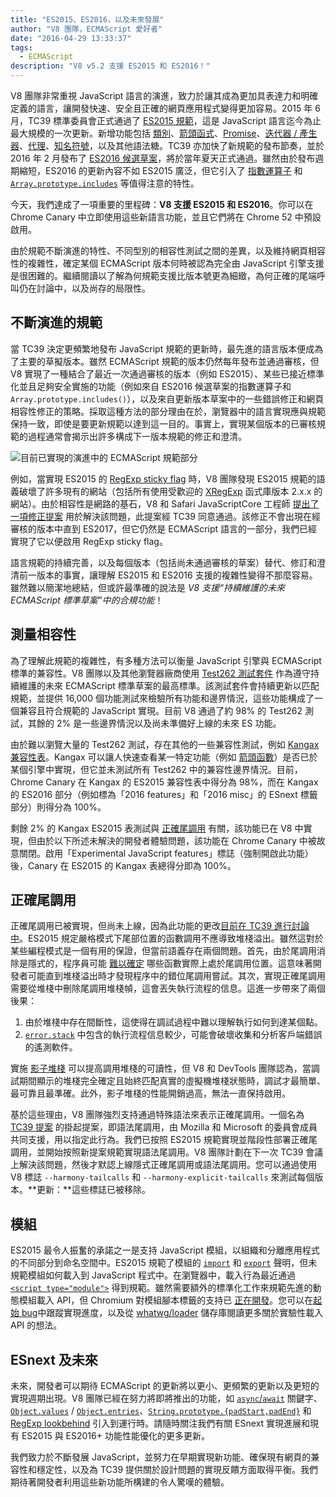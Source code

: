 ```yaml
---
title: "ES2015、ES2016，以及未來發展"
author: "V8 團隊，ECMAScript 愛好者"
date: "2016-04-29 13:33:37"
tags: 
  - ECMAScript
description: "V8 v5.2 支援 ES2015 和 ES2016！"
---
```

V8 團隊非常重視 JavaScript 語言的演進，致力於讓其成為更加具表達力和明確定義的語言，讓開發快速、安全且正確的網頁應用程式變得更加容易。2015 年 6 月，TC39 標準委員會正式通過了 [ES2015 規範](https://www.ecma-international.org/ecma-262/6.0/)，這是 JavaScript 語言迄今為止最大規模的一次更新。新增功能包括 [類別](https://developer.mozilla.org/zh-TW/docs/Web/JavaScript/Reference/Classes)、[箭頭函式](https://developer.mozilla.org/zh-TW/docs/Web/JavaScript/Reference/Functions/Arrow_functions)、[Promise](https://developer.mozilla.org/zh-TW/docs/Web/JavaScript/Reference/Global_Objects/Promise)、[迭代器 / 產生器](https://developer.mozilla.org/zh-TW/docs/Web/JavaScript/Guide/Iterators_and_Generators)、[代理](https://developer.mozilla.org/zh-TW/docs/Web/JavaScript/Reference/Global_Objects/Proxy)、[知名符號](https://developer.mozilla.org/zh-TW/docs/Web/JavaScript/Reference/Global_Objects/Symbol#Well-known_symbols)，以及其他語法糖。TC39 亦加快了新規範的發布節奏，並於 2016 年 2 月發布了 [ES2016 候選草案](https://tc39.es/ecma262/2016/)，將於當年夏天正式通過。雖然由於發布週期縮短，ES2016 的更新內容不如 ES2015 廣泛，但它引入了 [指數運算子](https://developer.mozilla.org/zh-TW/docs/Web/JavaScript/Reference/Operators/Arithmetic_Operators#Exponentiation) 和 [`Array.prototype.includes`](https://developer.mozilla.org/zh-TW/docs/Web/JavaScript/Reference/Global_Objects/Array/includes) 等值得注意的特性。

<!--truncate-->
今天，我們達成了一項重要的里程碑：**V8 支援 ES2015 和 ES2016**。你可以在 Chrome Canary 中立即使用這些新語言功能，並且它們將在 Chrome 52 中預設啟用。

由於規範不斷演進的特性、不同型別的相容性測試之間的差異，以及維持網頁相容性的複雜性，確定某個 ECMAScript 版本何時被認為完全由 JavaScript 引擎支援是很困難的。繼續閱讀以了解為何規範支援比版本號更為細緻，為何正確的尾端呼叫仍在討論中，以及尚存的局限性。

## 不斷演進的規範

當 TC39 決定更頻繁地發布 JavaScript 規範的更新時，最先進的語言版本便成為了主要的草擬版本。雖然 ECMAScript 規範的版本仍然每年發布並通過審核，但 V8 實現了一種結合了最近一次通過審核的版本（例如 ES2015）、某些已接近標準化並且足夠安全實施的功能（例如來自 ES2016 候選草案的指數運算子和 `Array.prototype.includes()`），以及來自更新版本草案中的一些錯誤修正和網頁相容性修正的策略。採取這種方法的部分理由在於，瀏覽器中的語言實現應與規範保持一致，即使是要更新規範以達到這一目的。事實上，實現某個版本的已審核規範的過程通常會揭示出許多構成下一版本規範的修正和澄清。

![目前已實現的演進中的 ECMAScript 規範部分](/_img/modern-javascript/shipped-features.png)

例如，當實現 ES2015 的 [RegExp sticky flag](https://developer.mozilla.org/zh-TW/docs/Web/JavaScript/Reference/Global_Objects/RegExp/sticky) 時，V8 團隊發現 ES2015 規範的語義破壞了許多現有的網站（包括所有使用受歡迎的 [XRegExp](https://github.com/slevithan/xregexp) 函式庫版本 2.x.x 的網站）。由於相容性是網路的基石，V8 和 Safari JavaScriptCore 工程師 [提出了一項修正提案](https://github.com/tc39/ecma262/pull/511) 用於解決該問題，此提案經 TC39 同意通過。該修正不會出現在經審核的版本中直到 ES2017，但它仍然是 ECMAScript 語言的一部分，我們已經實現了它以便啟用 RegExp sticky flag。

語言規範的持續完善，以及每個版本（包括尚未通過審核的草案）替代、修訂和澄清前一版本的事實，讓理解 ES2015 和 ES2016 支援的複雜性變得不那麼容易。雖然難以簡潔地總結，但或許最準確的說法是 _V8 支援“持續維護的未來 ECMAScript 標準草案”中的合規功能_！

## 測量相容性

為了理解此規範的複雜性，有多種方法可以衡量 JavaScript 引擎與 ECMAScript 標準的兼容性。V8 團隊以及其他瀏覽器廠商使用 [Test262 測試套件](https://github.com/tc39/test262) 作為遵守持續維護的未來 ECMAScript 標準草案的最高標準。該測試套件會持續更新以匹配規範，並提供 16,000 個功能測試來檢驗所有功能和邊界情況，這些功能構成了一個兼容且符合規範的 JavaScript 實現。目前 V8 通過了約 98% 的 Test262 測試，其餘的 2% 是一些邊界情況以及尚未準備好上線的未來 ES 功能。

由於難以瀏覽大量的 Test262 測試，存在其他的一些兼容性測試，例如 [Kangax 兼容性表](http://kangax.github.io/compat-table/ES2015/)。Kangax 可以讓人快速查看某一特定功能（例如 [箭頭函數](https://developer.mozilla.org/en-US/docs/Web/JavaScript/Reference/Functions/Arrow_functions)）是否已於某個引擎中實現，但它並未測試所有 Test262 中的兼容性邊界情況。目前，Chrome Canary 在 Kangax 的 ES2015 兼容性表中得分為 98%，而在 Kangax 的 ES2016 部分（例如標為「2016 features」和「2016 misc」的 ESnext 標籤部分）則得分為 100%。

剩餘 2% 的 Kangax ES2015 表測試與 [正確尾調用](http://www.2ality.com/2015/06/tail-call-optimization.html) 有關，該功能已在 V8 中實現，但由於以下所述未解決的開發者體驗問題，該功能在 Chrome Canary 中被故意關閉。啟用「Experimental JavaScript features」標誌（強制開啟此功能）後，Canary 在 ES2015 的 Kangax 表總得分即為 100%。

## 正確尾調用

正確尾調用已被實現，但尚未上線，因為此功能的更改[目前在 TC39 進行討論中](https://github.com/tc39/proposal-ptc-syntax)。ES2015 規定嚴格模式下尾部位置的函數調用不應導致堆棧溢出。雖然這對於某些編程模式是一個有用的保證，但當前語義存在兩個問題。首先，由於尾調用消除是隱式的，程序員可能 [難以確定](http://2ality.com/2015/06/tail-call-optimization.html#checking-whether-a-function-call-is-in-a-tail-position) 哪些函數實際上處於尾調用位置。這意味著開發者可能直到堆棧溢出時才發現程序中的錯位尾調用嘗試。其次，實現正確尾調用需要從堆棧中刪除尾調用堆棧幀，這會丟失執行流程的信息。這進一步帶來了兩個後果：

1. 由於堆棧中存在間斷性，這使得在調試過程中難以理解執行如何到達某個點。
2. [`error.stack`](https://developer.mozilla.org/en-US/docs/Web/JavaScript/Reference/Global_Objects/Error/Stack) 中包含的執行流程信息較少，可能會破壞收集和分析客戶端錯誤的遙測軟件。

實施 [影子堆棧](https://bugs.webkit.org/attachment.cgi?id=274472&action=review) 可以提高調用堆棧的可讀性，但 V8 和 DevTools 團隊認為，當調試期間顯示的堆棧完全確定且始終匹配真實的虛擬機堆棧狀態時，調試才最簡單、最可靠且最準確。此外，影子堆棧的性能開銷過高，無法一直保持啟用。

基於這些理由，V8 團隊強烈支持通過特殊語法來表示正確尾調用。一個名為 [TC39 提案](https://github.com/tc39/proposal-ptc-syntax) 的掛起提案，即語法尾調用，由 Mozilla 和 Microsoft 的委員會成員共同支援，用以指定此行為。我們已按照 ES2015 規範實現並階段性部署正確尾調用，並開始按照新提案規範實現語法尾調用。V8 團隊計劃在下一次 TC39 會議上解決該問題，然後才默認上線隱式正確尾調用或語法尾調用。您可以通過使用 V8 標誌 `--harmony-tailcalls` 和 `--harmony-explicit-tailcalls` 來測試每個版本。**更新：**這些標誌已被移除。

## 模組

ES2015 最令人振奮的承諾之一是支持 JavaScript 模組，以組織和分離應用程式的不同部分到命名空間中。ES2015 規範了模組的 [`import`](https://developer.mozilla.org/en-US/docs/Web/JavaScript/Reference/Statements/import) 和 [`export`](https://developer.mozilla.org/en-US/docs/Web/JavaScript/Reference/Statements/export) 聲明，但未規範模組如何載入到 JavaScript 程式中。在瀏覽器中，載入行為最近通過 [`<script type="module">`](https://blog.whatwg.org/js-modules) 得到規範。雖然需要額外的標準化工作來規範先進的動態模組載入 API，但 Chromium 對模組腳本標籤的支持已 [正在開發](https://groups.google.com/a/chromium.org/d/msg/blink-dev/uba6pMr-jec/tXdg6YYPBAAJ)。您可以在[起始 bug](https://bugs.chromium.org/p/v8/issues/detail?id=1569)中跟蹤實現進度，以及從 [whatwg/loader](https://github.com/whatwg/loader) 儲存庫閱讀更多關於實驗性載入 API 的想法。

## ESnext 及未來

未來，開發者可以期待 ECMAScript 的更新將以更小、更頻繁的更新以及更短的實現週期出現。V8 團隊已經在努力將即將推出的功能，如 [`async`/`await`](https://github.com/tc39/ecmascript-asyncawait) 關鍵字、[`Object.values`](https://developer.mozilla.org/en-US/docs/Web/JavaScript/Reference/Global_Objects/Object/values) / [`Object.entries`](https://developer.mozilla.org/en-US/docs/Web/JavaScript/Reference/Global_Objects/Object/entries)、[`String.prototype.{padStart,padEnd}`](http://tc39.es/proposal-string-pad-start-end/) 和 [RegExp lookbehind](/blog/regexp-lookbehind-assertions) 引入到運行時。請隨時關注我們有關 ESnext 實現進展和現有 ES2015 與 ES2016+ 功能性能優化的更多更新。

我們致力於不斷發展 JavaScript，並努力在早期實現新功能、確保現有網頁的兼容性和穩定性，以及為 TC39 提供關於設計問題的實現反饋方面取得平衡。我們期待著開發者利用這些新功能所構建的令人驚嘆的體驗。
